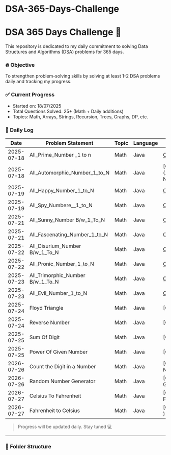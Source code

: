# DSA-365-Days-Challenge
# DSA 365 Days Challenge 🚀

This repository is dedicated to my daily commitment to solving Data Structures and Algorithms (DSA) problems for 365 days.

### 🔥 Objective
To strengthen problem-solving skills by solving at least 1-2 DSA problems daily and tracking my progress.

### ✅ Current Progress
- Started on: 18/07/2025
- Total Questions Solved: 25+ (Math + Daily additions)
- Topics: Math, Arrays, Strings, Recursion, Trees, Graphs, DP, etc.



### 📅 Daily Log
| Date       | Problem Statement                | Topic      | Language | Link                                                            |
|------------|----------------------------------|------------|----------|-----------------------------------------------------------------|
| 2025-07-18 | All_Prime_Number _1 to n         | Math       | Java     | [Code](./Date_18_07_25_Day_1/All_Prime_Number_1_to_N.java)      
| 2025-07-18 | All_Automorphic_Number_1_to_N    | Math       | Java     | [Code](./Date_18_07_25_Day_1/Automorphic_Number__1_to N)        |
| 2025-07-19 | All_Happy_Number_1_to_N          | Math       | Java     | [Code](./Date_19_07_25_Day_2/All_Happy_Number_1_to_N)           
| 2025-07-19 | All_Spy_Numbere__1_to_N          | Math       | Java     | [Code](./Date_19_07_25_Day_2/All_Spy_Numbere__1_to_N  )         |
| 2025-07-21 | All_Sunny_Number B/w_1_To_N      | Math       | Java     | [Code](./Date_21_07_25_Day_3/All_Sunny_Number_1_to_N)           
| 2025-07-21 | All_Fascenating_Number_1_to_N    | Math       | Java     | [Code](./Date_21_07_25_Day_3/All_Fascenating_Numbere__1_to_N  ) |
| 2025-07-22 | All_Disurium_Number B/w_1_To_N   | Math       | Java     | [Code](./Date_22_07_25_Day_4/All_Sunny_Number_1_to_N)           
| 2025-07-22 | All_Pronic_Number_1_to_N         | Math       | Java     | [Code](./Date_22_07_25_Day_4/All_Fascenating_Numbere__1_to_N  ) |
| 2025-07-23 | All_Trimorphic_Number B/w_1_To_N | Math       | Java     | [Code](./Date_23_07_25_Day_5/All_Trimorphic_Number_1_to_N)      
| 2025-07-23 | All_Evil_Number_1_to_N           | Math       | Java     | [Code](./Date_23_07_25_Day_5/All_Evil_Numbere__1_to_N  )        |
| 2025-07-24 | Floyd Triangle                   | Math       | Java     | [Code](./Date_24_07_25_Day_6/Floyd Triangle)                    
| 2025-07-24 | Reverse Number                   | Math       | Java     | [Code](./Date_24_07_25_Day_6/Reverse Number )                   |
| 2025-07-25 | Sum Of Digit                     | Math       | Java     | [Code](./Date_25_07_25_Day_7/Floyd Triangle)                    
| 2025-07-25 | Power Of Given Number            | Math       | Java     | [Code](./Date_25_07_25_Day_7/Reverse Number )                   |
| 2026-07-26 | Count the Digit in a Number      | Math       | Java     | [Code](./Date_26_07_25_Day_8/Count the Digit in a Number )      
| 2026-07-26 | Random Number Generator          | Math       | Java     | [Code](./Date_26_07_25_Day_8/Random Number Generator  )         |
| 2026-07-27 | Celsius To Fahrenheit            | Math       | Java     | [Code](./Date_27_07_25_Day_9/Celsius To Fahrenheit  )           
| 2026-07-27 | Fahrenheit to Celsius         | Math       | Java     | [Code](./Date_27_07_25_Day_9/Fahrenheit to Celsius  )           |
> Progress will be updated daily. Stay tuned 💻

---

### 📂 Folder Structure
